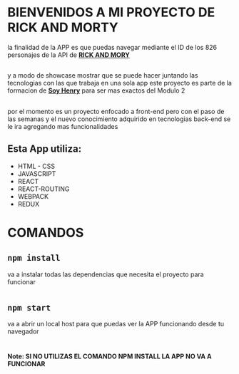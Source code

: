 # **BIENVENIDOS A MI PROYECTO DE RICK AND MORTY**

la finalidad de la APP es que puedas navegar mediante el ID de los 826 personajes de la API de [**RICK AND MORY**](https://rickandmortyapi.com)
##

y a modo de showcase mostrar que se puede hacer juntando las tecnologias con las que trabaja en una sola app
este proyecto es parte de la formacion de [**Soy Henry**](https://www.soyhenry.com) para ser mas exactos del Modulo 2
##

por el momento es un proyecto enfocado a front-end pero con el paso de las semanas y el nuevo conocimiento adquirido en tecnologias
back-end se le ira agregando mas funcionalidades
##
## **Esta App utiliza:**

- HTML - CSS
- JAVASCRIPT
- REACT
- REACT-ROUTING
- WEBPACK
- REDUX

# **COMANDOS**

## **`npm install`**
va a instalar todas las dependencias que necesita el proyecto para funcionar
#

## **`npm start`**
va a abrir un local host para que puedas ver la APP funcionando desde tu navegador
#

**Note: SI NO UTILIZAS EL COMANDO NPM INSTALL LA APP NO VA A FUNCIONAR**
